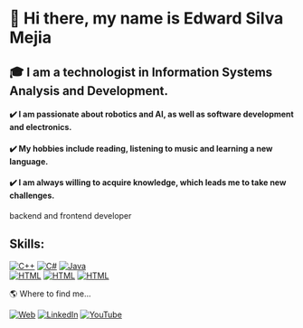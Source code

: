 
# :wave: Hi there, my name is Edward Silva Mejia
## :mortar_board: I am a technologist in Information Systems Analysis and Development.

<!--
**edwsilme/edwsilme** is a ✨ _special_ ✨ repository because its `README.md` (this file) appears on your GitHub profile.
-->

#### :heavy_check_mark: I am passionate about robotics and AI, as well as software development and electronics.
#### :heavy_check_mark: My hobbies include reading, listening to music and learning a new language.
#### :heavy_check_mark: I am always willing to acquire knowledge, which leads me to take new challenges.



backend and frontend developer

## Skills:

[![C++](https://img.shields.io/badge/-C%2B%2B-green)]()
[![C#](https://img.shields.io/badge/-C%23-blue)]()
[![Java](https://img.shields.io/badge/-Java-orange)]()
<br>
[![HTML](https://img.shields.io/badge/-html-blue)]()
[![HTML](https://img.shields.io/badge/-CSS-lightgrey)]()
[![HTML](https://img.shields.io/badge/-JS-yellow)]()


:earth_americas: Where to find me...

[![Web](https://img.shields.io/badge/Mi_Sitio_Web-edwardsilvamejia-14a1f0?style=for-the-badge&logo=wordpress&logoColor=white&labelColor=101010)](http://www.geocities.ws/edwardsilvamejia/index.html)
[![LinkedIn](https://img.shields.io/badge/LinkedIn-eesilvamejia-0077B5?style=for-the-badge&logo=linkedin&logoColor=white&labelColor=101010)](https://www.linkedin.com/in/eesilvamejia/)
[![YouTube](https://img.shields.io/badge/YouTube-Eddwsilme_Ingeniería-FF0000?style=for-the-badge&logo=youtube&logoColor=white&labelColor=101010)](https://www.youtube.com/channel/UCnmSVKs4E8lwET4OwQAS5Xg)


